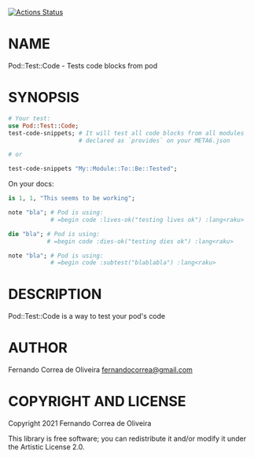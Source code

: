 [![Actions Status](https://github.com/FCO/Pod-Test-Code/workflows/test/badge.svg)](https://github.com/FCO/Pod-Test-Code/actions)

NAME
====

Pod::Test::Code - Tests code blocks from pod

SYNOPSIS
========

```raku
# Your test:
use Pod::Test::Code;
test-code-snippets; # It will test all code blocks from all modules
                    # declared as `provides` on your META6.json

# or

test-code-snippets "My::Module::To::Be::Tested";
```

On your docs:

```raku
is 1, 1, "This seems to be working";
```

```raku
note "bla"; # Pod is using:
            # =begin code :lives-ok("testing lives ok") :lang<raku>
```

```raku
die "bla"; # Pod is using:
           # =begin code :dies-ok("testing dies ok") :lang<raku>
```

```raku
note "bla"; # Pod is using:
            # =begin code :subtest("blablabla") :lang<raku>
```

DESCRIPTION
===========

Pod::Test::Code is a way to test your pod's code

AUTHOR
======

Fernando Correa de Oliveira <fernandocorrea@gmail.com>

COPYRIGHT AND LICENSE
=====================

Copyright 2021 Fernando Correa de Oliveira

This library is free software; you can redistribute it and/or modify it under the Artistic License 2.0.

